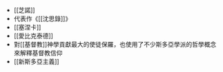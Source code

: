 - [[芝諾]]
- 代表作《[[沈思錄]]》
- [[塞涅卡]]
- [[愛比克泰德]]
- 對[[基督教]]神學貢獻最大的使徒保羅，也使用了不少斯多亞學派的哲學概念來解釋基督教信仰
- [[新斯多亞主義]]